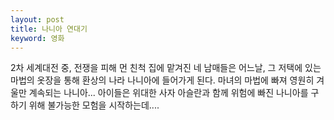 ```yaml
---
layout: post
title: 나니아 연대기
keyword: 영화
---
```


<p>2차 세계대전 중, 전쟁을 피해 먼 친척 집에 맡겨진 네 남매들은 어느날, 그 저택에 있는 마법의 옷장을 통해 환상의 나라 나니아에 들어가게 된다. 마녀의 마법에 빠져 영원히 겨울만 계속되는 나니아... 아이들은 위대한 사자 아슬란과 함께 위험에 빠진 나니아를 구하기 위해 불가능한 모험을 시작하는데....</p>